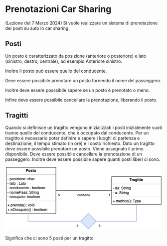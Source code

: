 # Prenotazioni Car Sharing
(Lezione del 7 Marzo 2024)
Si vuole realizzare un sistema di prenotazione dei posti su auto in car sharing.

## Posti


Un posto è caratterizzato da posizione (anteriore o posteriore) e lato (sinistro, destro, centrale), ad esempio Anteriore sinistro.


Inoltre il posto può essere quello del conducente.


Deve essere possibile prenotare un posto fornendo il nome del passeggero.


Inoltre deve essere posssibile sapere se un posto è prenotato o meno.


Infine deve essere possibile cancellare la prenotazione, liberando il posto.



## Tragitti
Quando si definisce un tragitto vengono inizializzati i posti inizialmente vuoti tranne quello del conducente, che è occupato dal conducente.
Per un tragitto è necessario poter definire e sapere i luoghi di partenza e destinazione, il tempo stimato (in ore) e i costo richiesto.
Dato un tragitto deve essere possibile prenotare un posto. Viene assegnato il primo disponibile.
Deve essere possibile cancellare la prenotazione di un passeggero.
Inoltre deve essere possibile sapere quanti posti liberi ci sono.

![alt text](Design.png)

Significa che ci sono 5 posti per un tragitto 